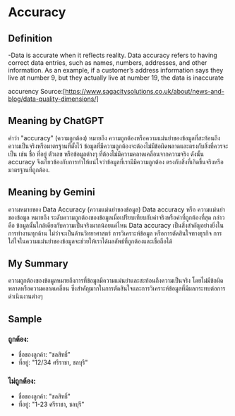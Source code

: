 # Accuracy

## Definition
-Data is accurate when it reflects reality. Data accuracy refers to having correct data entries, such as names, numbers, addresses, and other information. As an example, if a customer’s address information says they live at number 9, but they actually live at number 19, the data is inaccurate

accurency Source:[https://www.sagacitysolutions.co.uk/about/news-and-blog/data-quality-dimensions/]

## Meaning by ChatGPT
คำว่า "accuracy" (ความถูกต้อง) หมายถึง ความถูกต้องหรือความแม่นยำของข้อมูลที่สะท้อนถึงความเป็นจริงหรือมาตรฐานที่ตั้งไว้ ข้อมูลที่มีความถูกต้องจะต้องไม่มีข้อผิดพลาดและตรงกับสิ่งที่ควรจะเป็น เช่น ชื่อ ที่อยู่ ตัวเลข หรือข้อมูลต่างๆ ที่ต้องไม่มีความคลาดเคลื่อนจากความจริง ดังนั้น accuracy จึงเกี่ยวข้องกับการทำให้แน่ใจว่าข้อมูลที่เรามีมีความถูกต้อง ตรงกับสิ่งที่เกิดขึ้นจริงหรือมาตรฐานที่ถูกต้อง.

## Meaning by Gemini
ความหมายของ Data Accuracy (ความแม่นยำของข้อมูล)
Data accuracy หรือ ความแม่นยำของข้อมูล หมายถึง ระดับความถูกต้องของข้อมูลเมื่อเปรียบเทียบกับค่าจริงหรือค่าที่ถูกต้องที่สุด กล่าวคือ ข้อมูลนั้นใกล้เคียงกับความเป็นจริงมากน้อยแค่ไหน
Data accuracy เป็นสิ่งสำคัญอย่างยิ่งในการทำงานทุกด้าน ไม่ว่าจะเป็นด้านวิทยาศาสตร์ การวิเคราะห์ข้อมูล หรือการตัดสินใจทางธุรกิจ การใส่ใจในความแม่นยำของข้อมูลจะช่วยให้เราได้ผลลัพธ์ที่ถูกต้องและเชื่อถือได้

## My Summary
ความถูกต้องของข้อมูลหมายถึงการที่ข้อมูลมีความแม่นยำและสะท้อนถึงความเป็นจริง โดยไม่มีข้อผิดพลาดหรือความคลาดเคลื่อน ซึ่งสำคัญมากในการตัดสินใจและการวิเคราะห์ข้อมูลที่มีผลกระทบต่อการดำเนินงานต่างๆ

## Sample
### ถูกต้อง:
- ชื่อของลูกค้า: "ชลสิทธิ์"
- ที่อยู่: "12/34 ศรีราชา, ชลบุรี"

### ไม่ถูกต้อง:
- ชื่อของลูกค้า: "ชลสิทธิ์"
- ที่อยู่: "1-23 ศรีราชา, ชลบุรี"
